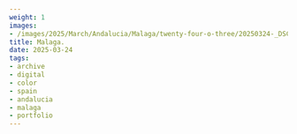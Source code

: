 ```yaml
---
weight: 1
images:
- /images/2025/March/Andalucia/Malaga/twenty-four-o-three/20250324-_DSC9487.jpg
title: Malaga.
date: 2025-03-24
tags:
- archive
- digital
- color
- spain
- andalucia
- malaga
- portfolio
---
```


